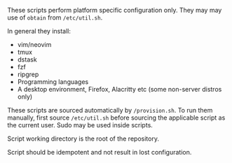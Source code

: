 These scripts perform platform specific configuration only. They may may use of
`obtain` from `/etc/util.sh`.

In general they install:

* vim/neovim
* tmux
* dstask
* fzf
* ripgrep
* Programming languages
* A desktop environment, Firefox, Alacritty etc (some non-server distros only)


These scripts are sourced automatically by `/provision.sh`.  To run them
manually, first source `/etc/util.sh` before sourcing the applicable script as
the current user. Sudo may be used inside scripts.

Script working directory is the root of the repository.

Script should be idempotent and not result in lost configuration.
